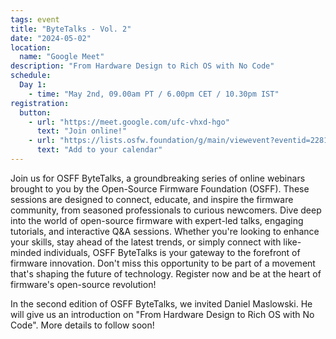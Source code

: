 ```yaml
---
tags: event
title: "ByteTalks - Vol. 2"
date: "2024-05-02"
location:
  name: "Google Meet"
description: "From Hardware Design to Rich OS with No Code"
schedule:
  Day 1:
    - time: "May 2nd, 09.00am PT / 6.00pm CET / 10.30pm IST"
registration:
  button:
    - url: "https://meet.google.com/ufc-vhxd-hgo"
      text: "Join online!"
    - url: "https://lists.osfw.foundation/g/main/viewevent?eventid=2281419&calstart=2024-05-02"
      text: "Add to your calendar"
---
```


Join us for OSFF ByteTalks, a groundbreaking series of online webinars brought to you by the Open-Source Firmware Foundation (OSFF). These sessions are designed to connect, educate, and inspire the firmware community, from seasoned professionals to curious newcomers. Dive deep into the world of open-source firmware with expert-led talks, engaging tutorials, and interactive Q&A sessions. Whether you're looking to enhance your skills, stay ahead of the latest trends, or simply connect with like-minded individuals, OSFF ByteTalks is your gateway to the forefront of firmware innovation. Don't miss this opportunity to be part of a movement that's shaping the future of technology. Register now and be at the heart of firmware's open-source revolution!

In the second edition of OSFF ByteTalks, we invited Daniel Maslowski. He will give us an introduction on "From Hardware Design to Rich OS with No Code". More details to follow soon!
